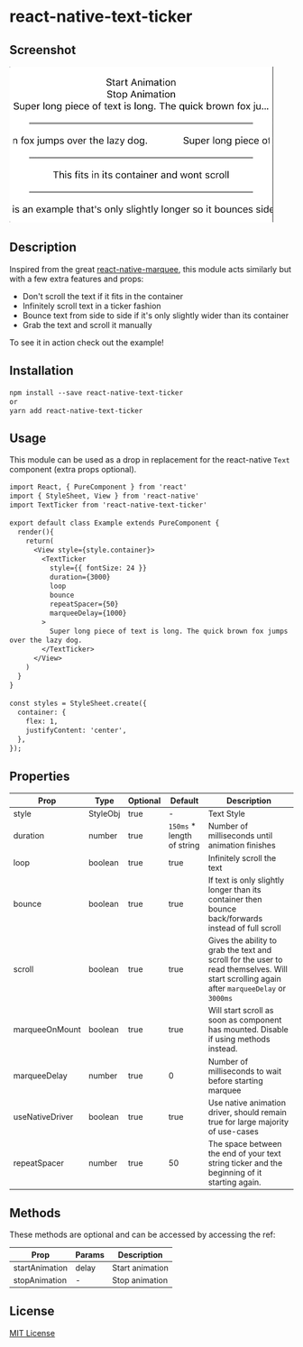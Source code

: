 # react-native-text-ticker


## Screenshot
![examples](./example/media/example.gif)

## Description
Inspired from the great [react-native-marquee](https://github.com/kyo504/react-native-marquee), this module acts similarly but with a few extra features and props:

- Don't scroll the text if it fits in the container
- Infinitely scroll text in a ticker fashion
- Bounce text from side to side if it's only slightly wider than its container
- Grab the text and scroll it manually

To see it in action check out the example!

## Installation
```
npm install --save react-native-text-ticker
or
yarn add react-native-text-ticker
```

## Usage
This module can be used as a drop in replacement for the react-native `Text` component (extra props optional).

```
import React, { PureComponent } from 'react'
import { StyleSheet, View } from 'react-native'
import TextTicker from 'react-native-text-ticker'

export default class Example extends PureComponent {
  render(){
    return(
      <View style={style.container}>
        <TextTicker
          style={{ fontSize: 24 }}
          duration={3000}
          loop
          bounce
          repeatSpacer={50}
          marqueeDelay={1000}
        >
          Super long piece of text is long. The quick brown fox jumps over the lazy dog.
        </TextTicker>
      </View>
    )
  }
}

const styles = StyleSheet.create({
  container: {
    flex: 1,
    justifyContent: 'center',
  },
});

```

## Properties
| Prop            | Type      | Optional | Default  | Description
|-----------------|-----------|----------|----------|-------------
| style           | StyleObj  | true     | -        | Text Style
| duration        | number    | true     | `150ms` * length of string | Number of milliseconds until animation finishes
| loop            | boolean   | true     |  true    | Infinitely scroll the text
| bounce          | boolean   | true     |  true    | If text is only slightly longer than its container then bounce back/forwards instead of full scroll
| scroll          | boolean   | true     |  true    | Gives the ability to grab the text and scroll for the user to read themselves. Will start scrolling again after `marqueeDelay` or `3000ms`
| marqueeOnMount  | boolean   | true     |  true    | Will start scroll as soon as component has mounted. Disable if using methods instead.
| marqueeDelay    | number    | true     |  0       | Number of milliseconds to wait before starting marquee
| useNativeDriver | boolean   | true     | true     | Use native animation driver, should remain true for large majority of use-cases
| repeatSpacer    | number    | true     | 50       | The space between the end of your text string ticker and the beginning of it starting again.

## Methods
These methods are optional and can be accessed by accessing the ref:

| Prop           | Params    | Description
|----------------|-----------|------------
| startAnimation | delay     | Start animation
| stopAnimation  | -         | Stop animation


## License
[MIT License](https://opensource.org/licenses/MIT)

